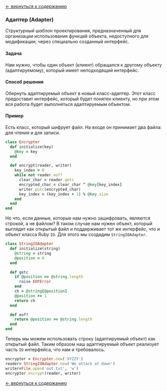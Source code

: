 [&larr; вернуться к
содержанию](https://github.com/VitaHub/Design-Patterns#structural)

### Адаптер (Adapter)
*Структурный шаблон* проектирования, предназначенный для организации
использования функций объекта, недоступного для модификации, через
специально созданный интерфейс.

#### Задача
Нам нужно, чтобы один объект (клиент) обращался к другому объекту
(адаптируемому), который имеет неподходящий интерфейс.

#### Способ решения
Обернуть адаптируемый объект в новый класс-адаптер. Этот класс предоставит
интерфейс, который будет понятен клиенту, но при этом вся работа будет
выполняться адаптируемым объектом.

#### Пример
Есть класс, который шифрует файл. На входе он принимает два файла: для чтения и
для записи.

```ruby
class Encrypter
  def initialize(key)
    @key = key
  end

  def encrypt(reader, writer)
    key_index = 0
    while not reader.eof?
      clear_char = reader.getc
      encrypted_char = clear_char ^ @key[key_index]
      writer.putc(encrypted_char)
      key_index = (key_index + 1) % @key.size
    end
  end
end
```

Но что, если данные, которые нам нужно зашифровать, являются строкой, а не
файлом? В таком случае нам нужен объект, который выглядит как открытый файл и
поддерживает тот же интерфейс, что и объект класса Ruby `IO`. Для этого мы
создадим `StringIOAdapter`.

```ruby
class StringIOAdapter
  def initialize(string)
    @string = string
    @position = 0
  end

  def getc
    if @position >= @string.length
      raise EOFError
    end
    ch = @string[@position]
    @position += 1
    return ch
  end

  def eof?
    return @position >= @string.length
  end
end
```

Теперь мы можем использовать строку (адаптируемый объект) как открытый файл.
Таким образом наш адаптируемый объект реализует часть `IO` интерфейса, что нам
и требовалось.

```ruby
encrypter = Encrypter.new('XYZZY')
reader= StringIOAdapter.new('We attack at dawn')
writer=File.open('out.txt', 'w')
encrypter.encrypt(reader, writer)
```

[&larr; вернуться к
содержанию](https://github.com/VitaHub/Design-Patterns#structural)
